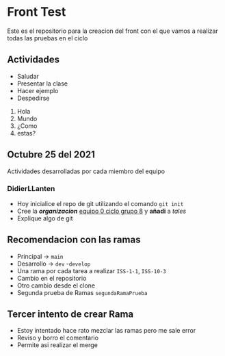 # Front Test

Este es el repositorio para la creacion del front con el que vamos a realizar todas las pruebas en el ciclo

## Actividades 

- Saludar
- Presentar la clase
- Hacer ejemplo
- Despedirse

1. Hola
2. Mundo
5. ¿Como
1. estas?

## Octubre 25 del 2021
Actividades desarrolladas por cada miembro del equipo 


### DidierLLanten

- Hoy inicialice el repo de git utilizando el comando `git init`
- Cree la ***organizacion*** [equipo 0 ciclo grupo 8](https://github.com/DidierLLanten) y **añadi** a _tales_
- Explique algo de git


## Recomendacion con las ramas
- Principal -> `main`
- Desarrollo -> `dev` -`develop`
- Una rama por cada tarea a realizar `ISS-1-1`, `ISS-10-3`
- Cambio en el repositorio
- Otro cambio desde el clone
- Segunda prueba de Ramas `segundaRamaPrueba`


## Tercer intento de crear Rama
- Estoy intentado hace rato mezclar las ramas pero me sale error
- Reviso y borro el comentario
- Permite asi realizar el merge
